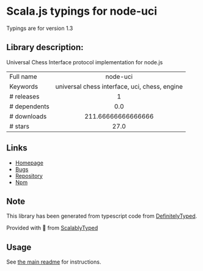 
# Scala.js typings for node-uci

Typings are for version 1.3

## Library description:
Universal Chess Interface protocol implementation for node.js

|                    |                 |
| ------------------ | :-------------: |
| Full name          | node-uci |
| Keywords           | universal chess interface, uci, chess, engine |
| # releases         | 1 |
| # dependents       | 0.0 |
| # downloads        | 211.66666666666666 |
| # stars            | 27.0 |

## Links
- [Homepage](https://github.com/ebemunk/node-uci#readme)
- [Bugs](https://github.com/ebemunk/node-uci/issues)
- [Repository](https://github.com/ebemunk/node-uci)
- [Npm](https://www.npmjs.com/package/node-uci)
    


## Note
This library has been generated from typescript code from [DefinitelyTyped](https://definitelytyped.org).

Provided with :purple_heart: from [ScalablyTyped](https://github.com/oyvindberg/ScalablyTyped)

## Usage
See [the main readme](../../readme.md) for instructions.


